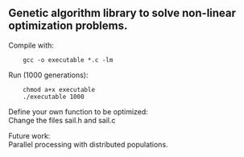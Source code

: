 ## Genetic algorithm library to solve non-linear optimization problems.

Compile with:
```
    gcc -o executable *.c -lm
```

Run (1000 generations):
```
    chmod a+x executable
    ./executable 1000
```

Define your own function to be optimized:  
    Change the files sail.h and sail.c

Future work:  
    Parallel processing with distributed populations.
